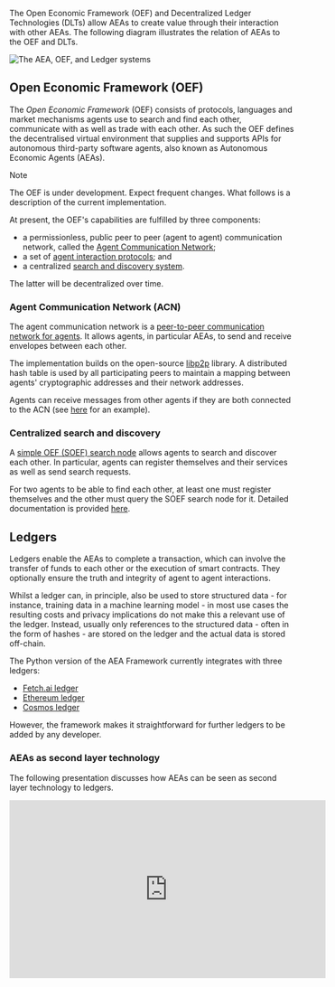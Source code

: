 
The Open Economic Framework (OEF) and Decentralized Ledger Technologies (DLTs) allow AEAs to create value through their interaction with other AEAs. The following diagram illustrates the relation of AEAs to the OEF and DLTs.

<img src="../assets/oef-ledger.jpg" alt="The AEA, OEF, and Ledger systems" class="center">

## Open Economic Framework (OEF)

The _Open Economic Framework_ (OEF) consists of protocols, languages and market mechanisms agents use to search and find each other, communicate with as well as trade with each other. As such the OEF defines the decentralised virtual environment that supplies and supports APIs for autonomous third-party software agents, also known as Autonomous Economic Agents (AEAs).

<div class="admonition note">
  <p class="admonition-title">Note</p>
  <p>The OEF is under development. Expect frequent changes. What follows is a description of the current implementation.</p>
</div>

At present, the OEF's capabilities are fulfilled by three components:

- a permissionless, public peer to peer (agent to agent) communication network, called the <a href="../acn">Agent Communication Network</a>;
- a set of <a href="../interaction-protocol">agent interaction protocols</a>; and
- a centralized <a href="../simple-oef">search and discovery system</a>.

The latter will be decentralized over time.

### Agent Communication Network (ACN)

The agent communication network is a <a href="../acn">peer-to-peer communication network for agents</a>. It allows agents, in particular AEAs, to send and receive envelopes between each other.

The implementation builds on the open-source <a href="https://libp2p.io/" target="_blank">libp2p</a> library. A distributed hash table is used by all participating peers to maintain a mapping between agents' cryptographic addresses and their network addresses.

Agents can receive messages from other agents if they are both connected to the ACN (see <a href="../p2p-connection">here</a> for an example).

### Centralized search and discovery

A <a href="../simple-oef">simple OEF (SOEF) search node</a> allows agents to search and discover each other. In particular, agents can register themselves and their services as well as send search requests.

For two agents to be able to find each other, at least one must register themselves and the other must query the SOEF search node for it. Detailed documentation is provided <a href="../simple-oef">here</a>.

<!-- <details><summary>Click here for a local development alternative (deprecated).</summary>
<p>

For local development, you can use an `OEF search and communication node`. This node consists of two parts. A `search node` part enables agents to register their services and search and discover other agents' services. A `communication node` part enables agents to communicate with each other.

For two agents to be able to find each other, at least one must register as a service and the other must query the `OEF search node` for this service. For an example of such an interaction see <a href="../skill-guide" target="_blank">this guide</a>.

Agents can receive messages from other agents if they are both connected to the same `OEF communication node`.

Currently, you need to run your own `OEF search and communication node` for local development and testing. To start an `OEF search and communication node` follow the <a href="../quickstart/#preliminaries">Preliminaries</a> sections from the AEA quick start. Then run:

``` bash
python scripts/oef/launch.py -c ./scripts/oef/launch_config.json
```

When it is live you will see the sentence 'A thing of beauty is a joy forever...'.

To view the `OEF search and communication node` logs for debugging, navigate to `data/oef-logs`.

To connect to an `OEF search and communication node` an AEA uses the `OEFConnection` connection package (`fetchai/oef:0.15.0`).

If you experience any problems launching the `OEF search and communication node` then consult <a href="https://docs.google.com/document/d/1x_hFwEIXHlr_JCkuIv-izxSz0tN-7kSmSc-g32ImL1U/edit?usp=sharing" target="_blank">this</a> guide.

### Installing docker

<div class="admonition note">
  <p class="admonition-title">Note</p>
  <p>For the purpose of the quickstart only, you can skip installation of docker.</p>
</div>

At some point, you will need <a href="https://www.docker.com/" target="_blank">Docker</a> installed on your machine
(e.g. to run an <a href="../oef-ledger">OEF search and communication node</a>.

### Download the scripts and examples directories

<div class="admonition note">
  <p class="admonition-title">Note</p>
  <p>For the purpose of the quickstart only, you can skip downloading the scripts and examples directories.</p>
</div>

Download folders containing examples and scripts:
``` bash
svn export https://github.com/fetchai/agents-aea.git/trunk/examples
svn export https://github.com/fetchai/agents-aea.git/trunk/scripts
```
You can install the `svn` command with (`brew install subversion` or `sudo apt-get install subversion`).

</p>
</details> -->

## Ledgers

Ledgers enable the AEAs to complete a transaction, which can involve the transfer of funds to each other or the execution of smart contracts. They optionally ensure the truth and integrity of agent to agent interactions.

Whilst a ledger can, in principle, also be used to store structured data - for instance, training data in a machine learning model - in most use cases the resulting costs and privacy implications do not make this a relevant use of the ledger. Instead, usually only references to the structured data - often in the form of hashes - are stored on the ledger and the actual data is stored off-chain.

The Python version of the AEA Framework currently integrates with three ledgers:

- <a href="https://docs.fetch.ai/ledger/" target="_blank">Fetch.ai ledger</a>
- <a href="https://ethereum.org/en/developers/learning-tools/" target="_blank">Ethereum ledger</a>
- <a href="https://cosmos.network/sdk" target="_blank">Cosmos ledger</a>

However, the framework makes it straightforward for further ledgers to be added by any developer.

### AEAs as second layer technology

The following presentation discusses how AEAs can be seen as second layer technology to ledgers.

<iframe width="560" height="315" src="https://www.youtube.com/embed/gvzYX7CYk-A" frameborder="0" allow="accelerometer; autoplay; encrypted-media; gyroscope; picture-in-picture" allowfullscreen></iframe>
